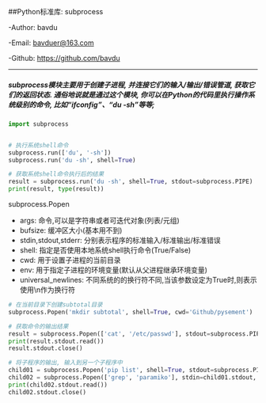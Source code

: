 ##Python标准库: subprocess

-Author: bavdu

-Email: bavduer@163.com

-Github: https://github.com/bavdu

---



##### subprocess模块主要用于创建子进程, 并连接它们的输入/输出/错误管道, 获取它们的返回状态. 通俗地说就是通过这个模块, 你可以在Python的代码里执行操作系统级别的命令, 比如“ifconfig”、“du -sh”等等;

```python
import subprocess


# 执行系统shell命令
subprocess.run(['du', '-sh'])
subprocess.run('du -sh', shell=True)

# 获取系统shell命令执行后的结果
result = subprocess.run('du -sh', shell=True, stdout=subprocess.PIPE)
print(result, type(result))
```

subprocess.Popen

- args: 命令,可以是字符串或者可迭代对象(列表/元组)
- bufsize: 缓冲区大小(基本用不到)
- stdin,stdout,stderr: 分别表示程序的标准输入/标准输出/标准错误
- shell: 指定是否使用本地系统shell执行命令(True/False)
- cwd: 用于设置子进程的当前目录
- env: 用于指定子进程的环境变量(默认从父进程继承环境变量)
- universal_newlines: 不同系统的的换行符不同,当该参数设定为True时,则表示使用\n作为换行符

```python
# 在当前目录下创建subtotal目录
subprocess.Popen('mkdir subtotal', shell=True, cwd='Github/pysement')

# 获取命令的输出结果
result = subprocess.Popen(['cat', '/etc/passwd'], stdout=subprocess.PIPE)
print(result.stdout.read())
result.stdout.close()

# 将子程序的输出, 输入到另一个子程序中
child01 = subprocess.Popen('pip list', shell=True, stdout=subprocess.PIPE)
child02 = subprocess.Popen(['grep', 'paramiko'], stdin=child01.stdout, stdout=subprocess.PIPE)
print(child02.stdout.read())
child02.stdout.close()
```



